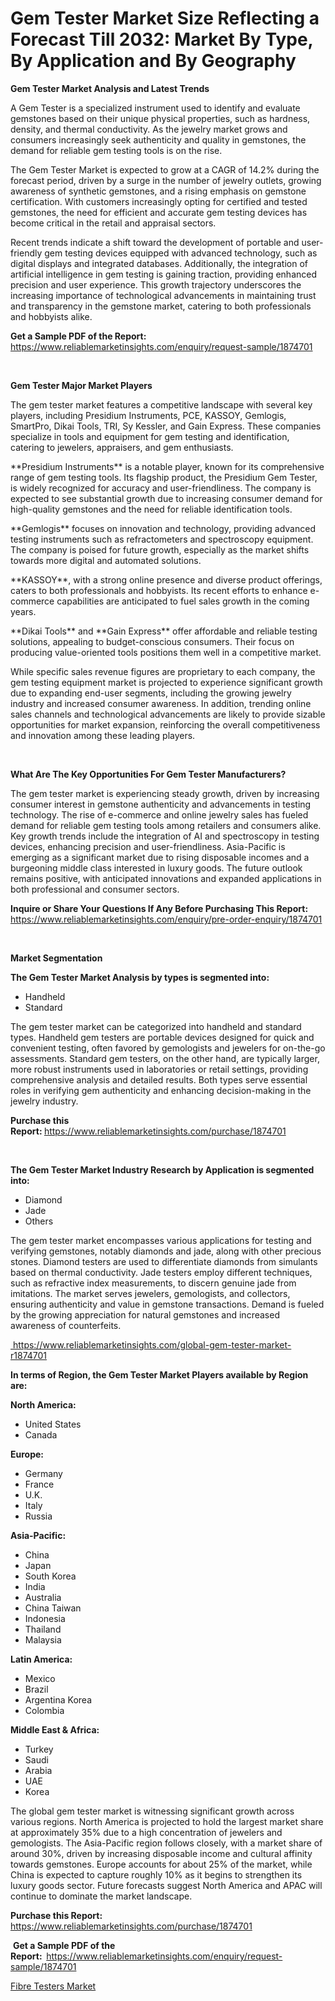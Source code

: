 <p><h1>Gem Tester Market Size Reflecting a Forecast Till 2032: Market By Type, By Application and By Geography</h1></p><p><strong>Gem Tester Market Analysis and Latest Trends</strong></p>
<p><p>A Gem Tester is a specialized instrument used to identify and evaluate gemstones based on their unique physical properties, such as hardness, density, and thermal conductivity. As the jewelry market grows and consumers increasingly seek authenticity and quality in gemstones, the demand for reliable gem testing tools is on the rise.</p><p>The Gem Tester Market is expected to grow at a CAGR of 14.2% during the forecast period, driven by a surge in the number of jewelry outlets, growing awareness of synthetic gemstones, and a rising emphasis on gemstone certification. With customers increasingly opting for certified and tested gemstones, the need for efficient and accurate gem testing devices has become critical in the retail and appraisal sectors.</p><p>Recent trends indicate a shift toward the development of portable and user-friendly gem testing devices equipped with advanced technology, such as digital displays and integrated databases. Additionally, the integration of artificial intelligence in gem testing is gaining traction, providing enhanced precision and user experience. This growth trajectory underscores the increasing importance of technological advancements in maintaining trust and transparency in the gemstone market, catering to both professionals and hobbyists alike.</p></p>
<p><strong>Get a Sample PDF of the Report:&nbsp;</strong> <a href="https://www.reliablemarketinsights.com/enquiry/request-sample/1874701?utm_campaign=2310&utm_medium=2&utm_source=Github&utm_content=ia&utm_term=22022025&utm_id=gem-tester">https://www.reliablemarketinsights.com/enquiry/request-sample/1874701</a></p>
<p>&nbsp;</p>
<p><strong>Gem Tester Major Market Players</strong></p>
<p><p>The gem tester market features a competitive landscape with several key players, including Presidium Instruments, PCE, KASSOY, Gemlogis, SmartPro, Dikai Tools, TRI, Sy Kessler, and Gain Express. These companies specialize in tools and equipment for gem testing and identification, catering to jewelers, appraisers, and gem enthusiasts.</p><p>**Presidium Instruments** is a notable player, known for its comprehensive range of gem testing tools. Its flagship product, the Presidium Gem Tester, is widely recognized for accuracy and user-friendliness. The company is expected to see substantial growth due to increasing consumer demand for high-quality gemstones and the need for reliable identification tools.</p><p>**Gemlogis** focuses on innovation and technology, providing advanced testing instruments such as refractometers and spectroscopy equipment. The company is poised for future growth, especially as the market shifts towards more digital and automated solutions.</p><p>**KASSOY**, with a strong online presence and diverse product offerings, caters to both professionals and hobbyists. Its recent efforts to enhance e-commerce capabilities are anticipated to fuel sales growth in the coming years.</p><p>**Dikai Tools** and **Gain Express** offer affordable and reliable testing solutions, appealing to budget-conscious consumers. Their focus on producing value-oriented tools positions them well in a competitive market.</p><p>While specific sales revenue figures are proprietary to each company, the gem testing equipment market is projected to experience significant growth due to expanding end-user segments, including the growing jewelry industry and increased consumer awareness. In addition, trending online sales channels and technological advancements are likely to provide sizable opportunities for market expansion, reinforcing the overall competitiveness and innovation among these leading players.</p></p>
<p>&nbsp;</p>
<p><strong>What Are The Key Opportunities For Gem Tester Manufacturers?</strong></p>
<p><p>The gem tester market is experiencing steady growth, driven by increasing consumer interest in gemstone authenticity and advancements in testing technology. The rise of e-commerce and online jewelry sales has fueled demand for reliable gem testing tools among retailers and consumers alike. Key growth trends include the integration of AI and spectroscopy in testing devices, enhancing precision and user-friendliness. Asia-Pacific is emerging as a significant market due to rising disposable incomes and a burgeoning middle class interested in luxury goods. The future outlook remains positive, with anticipated innovations and expanded applications in both professional and consumer sectors.</p></p>
<p><strong>Inquire or Share Your Questions If Any Before Purchasing This Report:</strong> <a href="https://www.reliablemarketinsights.com/enquiry/pre-order-enquiry/1874701?utm_campaign=2310&utm_medium=2&utm_source=Github&utm_content=ia&utm_term=22022025&utm_id=gem-tester">https://www.reliablemarketinsights.com/enquiry/pre-order-enquiry/1874701</a></p>
<p>&nbsp;</p>
<p><strong>Market Segmentation</strong></p>
<p><strong>The Gem Tester Market Analysis by types is segmented into:</strong></p>
<p><ul><li>Handheld</li><li>Standard</li></ul></p>
<p><p>The gem tester market can be categorized into handheld and standard types. Handheld gem testers are portable devices designed for quick and convenient testing, often favored by gemologists and jewelers for on-the-go assessments. Standard gem testers, on the other hand, are typically larger, more robust instruments used in laboratories or retail settings, providing comprehensive analysis and detailed results. Both types serve essential roles in verifying gem authenticity and enhancing decision-making in the jewelry industry.</p></p>
<p><strong>Purchase this Report:&nbsp;</strong><a href="https://www.reliablemarketinsights.com/purchase/1874701?utm_campaign=2310&utm_medium=2&utm_source=Github&utm_content=ia&utm_term=22022025&utm_id=gem-tester">https://www.reliablemarketinsights.com/purchase/1874701</a></p>
<p>&nbsp;</p>
<p><strong>The Gem Tester Market Industry Research by Application is segmented into:</strong></p>
<p><ul><li>Diamond</li><li>Jade</li><li>Others</li></ul></p>
<p><p>The gem tester market encompasses various applications for testing and verifying gemstones, notably diamonds and jade, along with other precious stones. Diamond testers are used to differentiate diamonds from simulants based on thermal conductivity. Jade testers employ different techniques, such as refractive index measurements, to discern genuine jade from imitations. The market serves jewelers, gemologists, and collectors, ensuring authenticity and value in gemstone transactions. Demand is fueled by the growing appreciation for natural gemstones and increased awareness of counterfeits.</p></p>
<p><a href="https://www.reliablemarketinsights.com/global-gem-tester-market-r1874701?utm_campaign=2310&utm_medium=2&utm_source=Github&utm_content=ia&utm_term=22022025&utm_id=gem-tester">&nbsp;https://www.reliablemarketinsights.com/global-gem-tester-market-r1874701</a></p>
<p><strong>In terms of Region, the Gem Tester Market Players available by Region are:</strong></p>
<p>
    <p> <strong> North America: </strong>
        <ul>
            <li>United States</li>
            <li>Canada</li>
        </ul>
        </p> 
    <p> <strong> Europe: </strong>
        <ul>
            <li>Germany</li>
            <li>France</li>
            <li>U.K.</li>
            <li>Italy</li>
            <li>Russia</li>
        </ul>
        </p> 
    <p> <strong> Asia-Pacific: </strong>
        <ul>
            <li>China</li>
            <li>Japan</li>
            <li>South Korea</li>
            <li>India</li>
            <li>Australia</li>
            <li>China Taiwan</li>
            <li>Indonesia</li>
            <li>Thailand</li>
            <li>Malaysia</li>
        </ul>
        </p> 
    <p> <strong> Latin America: </strong>
        <ul>
            <li>Mexico</li>
            <li>Brazil</li>
            <li>Argentina Korea</li>
            <li>Colombia</li>
        </ul>
        </p> 
    <p> <strong> Middle East & Africa: </strong>
        <ul>
            <li>Turkey</li>
            <li>Saudi</li>
            <li>Arabia</li>
            <li>UAE</li>
            <li>Korea</li>
        </ul>
    </p>
    </p>
<p><p>The global gem tester market is witnessing significant growth across various regions. North America is projected to hold the largest market share at approximately 35% due to a high concentration of jewelers and gemologists. The Asia-Pacific region follows closely, with a market share of around 30%, driven by increasing disposable income and cultural affinity towards gemstones. Europe accounts for about 25% of the market, while China is expected to capture roughly 10% as it begins to strengthen its luxury goods sector. Future forecasts suggest North America and APAC will continue to dominate the market landscape.</p></p>
<p><strong>Purchase this Report: </strong><a href="https://www.reliablemarketinsights.com/purchase/1874701?utm_campaign=2310&utm_medium=2&utm_source=Github&utm_content=ia&utm_term=22022025&utm_id=gem-tester">https://www.reliablemarketinsights.com/purchase/1874701</a></p>
<p>&nbsp;<strong>Get a Sample PDF of the Report:&nbsp;&nbsp;</strong><a href="https://www.reliablemarketinsights.com/enquiry/request-sample/1874701?utm_campaign=2310&utm_medium=2&utm_source=Github&utm_content=ia&utm_term=22022025&utm_id=gem-tester">https://www.reliablemarketinsights.com/enquiry/request-sample/1874701</a></p>
<p><strong></strong></p>
<p><p><a href="https://github.com/yankimber90yankim/Market-Research-Report-List-1/blob/main/fibre-testers-market.md?utm_campaign=2310&utm_medium=2&utm_source=Github&utm_content=ia&utm_term=22022025&utm_id=gem-tester">Fibre Testers Market</a></p></p>